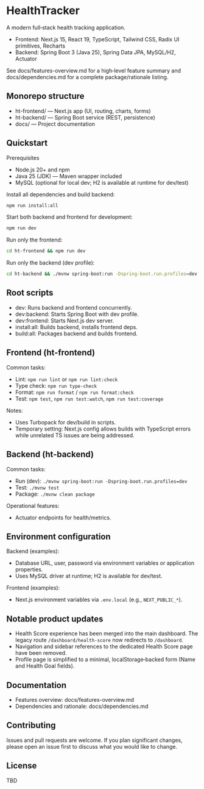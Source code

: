# HealthTracker

A modern full‑stack health tracking application.

- Frontend: Next.js 15, React 19, TypeScript, Tailwind CSS, Radix UI primitives, Recharts
- Backend: Spring Boot 3 (Java 25), Spring Data JPA, MySQL/H2, Actuator

See docs/features-overview.md for a high‑level feature summary and docs/dependencies.md for a complete package/rationale listing.

## Monorepo structure

- ht-frontend/ — Next.js app (UI, routing, charts, forms)
- ht-backend/ — Spring Boot service (REST, persistence)
- docs/ — Project documentation

## Quickstart

Prerequisites
- Node.js 20+ and npm
- Java 25 (JDK) — Maven wrapper included
- MySQL (optional for local dev; H2 is available at runtime for dev/test)

Install all dependencies and build backend:
```bash path=null start=null
npm run install:all
```

Start both backend and frontend for development:
```bash path=null start=null
npm run dev
```

Run only the frontend:
```bash path=null start=null
cd ht-frontend && npm run dev
```

Run only the backend (dev profile):
```bash path=null start=null
cd ht-backend && ./mvnw spring-boot:run -Dspring-boot.run.profiles=dev
```


## Root scripts

- dev: Runs backend and frontend concurrently.
- dev:backend: Starts Spring Boot with dev profile.
- dev:frontend: Starts Next.js dev server.
- install:all: Builds backend, installs frontend deps.
- build:all: Packages backend and builds frontend.

## Frontend (ht-frontend)

Common tasks:
- Lint: `npm run lint` or `npm run lint:check`
- Type check: `npm run type-check`
- Format: `npm run format` / `npm run format:check`
- Test: `npm test`, `npm run test:watch`, `npm run test:coverage`

Notes:
- Uses Turbopack for dev/build in scripts.
- Temporary setting: Next.js config allows builds with TypeScript errors while unrelated TS issues are being addressed.

## Backend (ht-backend)

Common tasks:
- Run (dev): `./mvnw spring-boot:run -Dspring-boot.run.profiles=dev`
- Test: `./mvnw test`
- Package: `./mvnw clean package`

Operational features:
- Actuator endpoints for health/metrics.

## Environment configuration

Backend (examples):
- Database URL, user, password via environment variables or application properties.
- Uses MySQL driver at runtime; H2 is available for dev/test.

Frontend (examples):
- Next.js environment variables via `.env.local` (e.g., `NEXT_PUBLIC_*`).

## Notable product updates

- Health Score experience has been merged into the main dashboard. The legacy route `/dashboard/health-score` now redirects to `/dashboard`.
- Navigation and sidebar references to the dedicated Health Score page have been removed.
- Profile page is simplified to a minimal, localStorage‑backed form (Name and Health Goal fields).

## Documentation

- Features overview: docs/features-overview.md
- Dependencies and rationale: docs/dependencies.md

## Contributing

Issues and pull requests are welcome. If you plan significant changes, please open an issue first to discuss what you would like to change.

## License

TBD